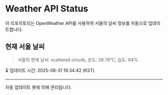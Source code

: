 
# Weather API Status

이 리포지토리는 OpenWeather API를 사용하여 서울의 날씨 정보를 자동으로 업데이트합니다.

## 현재 서울 날씨
> 서울의 현재 날씨: scattered clouds, 온도: 28.76°C, 습도: 84%

⏳ 업데이트 시간: 2025-08-31 19:34:42 (KST)

---
자동 업데이트 봇에 의해 관리됩니다.
